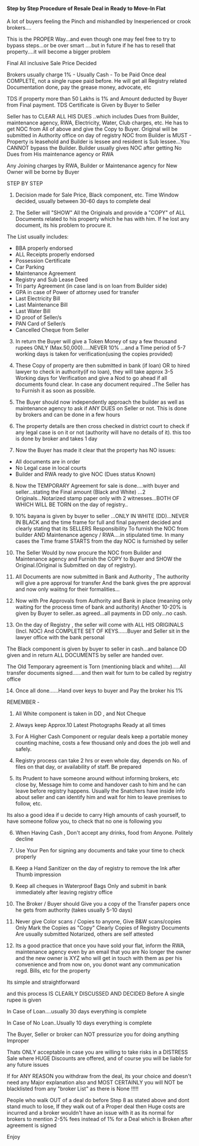 #### Step by Step Procedure of Resale Deal in Ready to Move-In Flat

A lot of buyers feeling the Pinch and mishandled by Inexperienced or crook brokers....

This is the PROPER Way...and even though one may feel free to try to bypass steps...or be over smart ....but in future if he has to resell that property....it will become a bigger problem

Final All inclusive Sale Price Decided

Brokers usually charge 1% - Usually Cash - To be Paid Once deal COMPLETE, not a single rupee paid before. He will get all Registry related Documentation done, pay the grease money, advocate, etc

TDS if property more than 50 Lakhs is 1% and Amount deducted by Buyer from Final payment. TDS Certificate is Given by Buyer to Seller

Seller has to CLEAR ALL HIS DUES ..which includes Dues from Builder, maintenance agency, RWA, Electricity, Water, Club charges, etc.
He has to get NOC from All of above and give the Copy to Buyer.
Original will be submitted in Authority office on day of registry
NOC from Builder is MUST - Property is leasehold and Builder is lessee and resident is Sub lessee...You CANNOT bypass the Builder.
Builder usually gives NOC after getting No Dues from His maintenance agency or RWA

Any Joining charges by RWA, Builder or Maintenance agency for New Owner will be borne by Buyer


STEP BY STEP

1. Decision made for Sale Price, Black component, etc.
Time Window decided, usually between 30-60 days to complete deal

2. The Seller will "SHOW" All the Originals and provide a "COPY" of ALL Documents related to his property which he has with him. If he lost any document, its his problem to procure it.

The List usually includes:

- BBA properly endorsed
- ALL Receipts properly endorsed
- Possession Certificate
- Car Parking
- Maintenance Agreement
- Registry and Sub Lease Deed
- Tri party Agreement (in case land is on loan from Builder side)
- GPA in case of Power of attorney used for transfer
- Last Electricity Bill
- Last Maintenance Bill
- Last Water Bill
- ID proof of Seller/s
- PAN Card of Seller/s
- Cancelled Cheque from Seller

3. In return the Buyer will give a Token Money of say a few thousand rupees ONLY (Max.50,000).....NEVER 10% ...and a Time period of 5-7 working days is taken for verification(using the copies provided)

4. These Copy of property are then submitted in bank (if loan) OR to hired lawyer to check in authority(if no loan), they will take approx 3-5 Working days for Verification and give a Nod to go ahead if all documents found clear. In case any document required ..The Seller has to Furnish it as soon as possible.

5. The Buyer should now independently approach the builder as well as maintenance agency to ask if ANY DUES on Seller or not. This is done by brokers and can be done in a few hours

6. The property details are then cross checked in district court to check if any legal case is on it or not (authority will have no details of it). this too is done by broker and takes 1 day

7. Now the Buyer has made it clear that the property has NO issues:
- All documents are in order
- No Legal case in local courts
- Builder and RWA ready to give NOC (Dues status Known)

8. Now the TEMPORARY Agreement for sale is done....with buyer and seller...stating the Final amount (Black and White) ...2 Originals...Notarized stamp paper only with 2 witnesses...BOTH OF WHICH WILL BE TORN on the day of registry..

9. 10% bayana is given by buyer to seller ...ONLY IN WHITE (DD)...NEVER IN BLACK and the time frame for full and final payment decided and clearly stating that its SELLERS Responsibility To furnish the NOC from builder AND Maintenance agency / RWA....in stipulated time. In many cases the Time frame STARTS from the day NOC is furnished by seller

10. The Seller Would by now procure the NOC from Builder and Maintenance agency
and Furnish the COPY to Buyer and SHOW the Original.(Original is Submitted on day of registry).

11. All Documents are now submitted in Bank and Authority , The authority will give a pre approval for transfer And the bank gives the pre approval and now only waiitng for their formalities...

12. Now with Pre Approvals from Authority and Bank in place (meaning only waiting for the process time of bank and authority) Another 10-20% is given by Buyer to seller..as agreed...all payments in DD only...no cash.

13. On the day of Registry , the seller will come with ALL HIS ORIGINALS (Incl. NOC) And COMPLETE SET OF KEYS......Buyer and Seller sit in the lawyer office with the bank personal

The Black component is given by buyer to seller in cash...and balance DD given and in return ALL DOCUMENTS by seller are handed over.

The Old Temporary agreement is Torn (mentioning black and white).....All transfer documents signed......and then wait for turn to be called by registry office

14. Once all done......Hand over keys to buyer and Pay the broker his 1%

REMEMBER - 

1. All White component is taken in DD , and Not Cheque

2. Always keep Approx.10 Latest Photographs Ready at all times

3. For A Higher Cash Component or regular deals keep a portable money counting machine, costs a few thousand only and does the job well and safely.

4. Registry process can take 2 hrs or even whole day, depends on No. of files on that day, or availability of staff. Be prepared

5. Its Prudent to have someone around without informing brokers, etc close by, Message him to come and handover cash to him and he can leave before registry happens. Usually the Snatchers have inside info about seller and can identify him and wait for him to leave premises to follow, etc.

Its also a good idea if u decide to carry High amounts of cash yourself, to have someone follow you, to check that no one is following you

6. When Having Cash , Don't accept any drinks, food from Anyone. Politely decline

7. Use Your Pen for signing any documents and take your time to check properly

8. Keep a Hand Sanitizer on the day of registry to remove the Ink after Thumb impression

9. Keep all cheques in Waterproof Bags Only and submit in bank immediately after leaving registry office

10. The Broker / Buyer should Give you a copy of the Transfer papers once he gets from authority (takes usually 5-10 days)

11. Never give Color scans / Copies to anyone, Give B&W scans/copies Only
Mark the Copies as "Copy" Clearly
Copies of Registry Documents Are usually submitted Notarized, others are self attested

12. Its a good practice that once you have sold your flat, inform the RWA, maintenance agency even by an email that you are No longer the owner and the new owner is XYZ who will get in touch with them as per his convenience and from now on, you donot want any communication regd. Bills, etc for the property


Its simple and straightforward

and this process IS CLEARLY DISCUSSED AND DECIDED Before A single rupee is given


In Case of Loan....usually 30 days everything is complete

In Case of No Loan..Usually 10 days everything is complete


The Buyer, Seller or broker can NOT pressurize you for doing anything Improper

Thats ONLY acceptable in case you are willing to take risks in a DISTRESS Sale where HUGE Discounts are offered, and of course you will be liable for any future issues

If for ANY REASON you withdraw from the deal, its your choice and doesn't need any Major explanation also and MOST CERTAINLY you will NOT be blacklisted from any "broker List" as there is None !!!!!

People who walk OUT of a deal do before Step 8 as stated above and dont stand much to lose, If they walk out of a Proper deal then Huge costs are incurred and a broker wouldn't have an issue with it as its normal for brokers to mention 2-5% fees instead of 1% for a Deal which is Broken after agreement is signed


Enjoy
